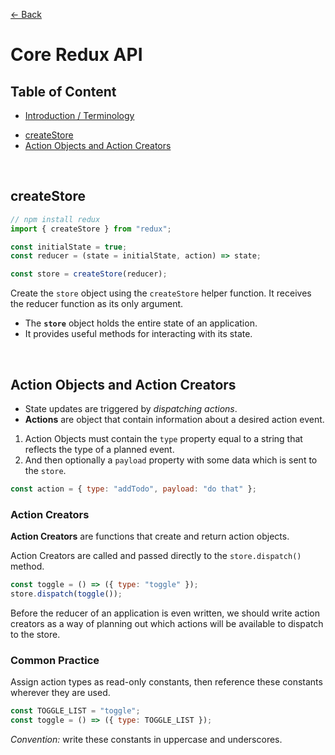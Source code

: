 [&larr; Back](./README.md)

# Core Redux API

## Table of Content

- [Introduction / Terminology](./intro.md)

<div></div>

- [createStore](#createstore)
- [Action Objects and Action Creators](#action-objects-and-action-creators)

<div></div>

<br>

## createStore

```js
// npm install redux
import { createStore } from "redux";

const initialState = true;
const reducer = (state = initialState, action) => state;

const store = createStore(reducer);
```

Create the `store` object using the `createStore` helper function. It receives the reducer function as its only argument.

- The **`store`** object holds the entire state of an application.
- It provides useful methods for interacting with its state.

<br>

## Action Objects and Action Creators

- State updates are triggered by _dispatching actions_.
- **Actions** are object that contain information about a desired action event.

<div></div>

1. Action Objects must contain the `type` property equal to a string that reflects the type of a planned event.
2. And then optionally a `payload` property with some data which is sent to the `store`.

```js
const action = { type: "addTodo", payload: "do that" };
```

### Action Creators

**Action Creators** are functions that create and return action objects.

Action Creators are called and passed directly to the `store.dispatch()` method.

```js
const toggle = () => ({ type: "toggle" });
store.dispatch(toggle());
```

Before the reducer of an application is even written, we should write action creators as a way of planning out which actions will be available to dispatch to the store.

### Common Practice

Assign action types as read-only constants, then reference these constants wherever they are used.

```js
const TOGGLE_LIST = "toggle";
const toggle = () => ({ type: TOGGLE_LIST });
```

_Convention:_ write these constants in uppercase and underscores.

<br>
